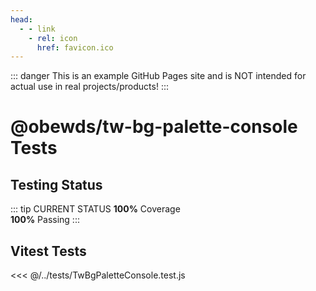 ```yaml
---
head:
  - - link
    - rel: icon
      href: favicon.ico
---
```



::: danger
This is an example GitHub Pages site and is NOT intended for actual use in real projects/products!
:::




# @obewds/tw-bg-palette-console Tests



## Testing Status

::: tip CURRENT STATUS
**100%** Coverage  
**100%** Passing
:::



## Vitest Tests

<<< @/../tests/TwBgPaletteConsole.test.js